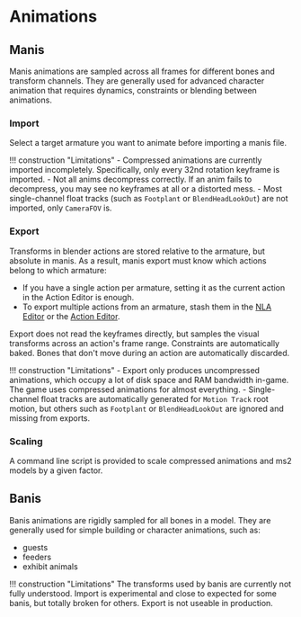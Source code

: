 # Animations

## Manis

Manis animations are sampled across all frames for different bones and transform channels. They are generally used for advanced character animation that requires dynamics, constraints or blending between animations.

### Import

Select a target armature you want to animate before importing a manis file.

!!! construction "Limitations"
    - Compressed animations are currently imported incompletely. Specifically, only every 32nd rotation keyframe is imported.
    - Not all anims decompress correctly. If an anim fails to decompress, you may see no keyframes at all or a distorted mess.
    - Most single-channel float tracks (such as `Footplant` or `BlendHeadLookOut`) are not imported, only `CameraFOV` is.

### Export

Transforms in blender actions are stored relative to the armature, but absolute in manis. As a result, manis export must know which actions belong to which armature:

- If you have a single action per armature, setting it as the current action in the Action Editor is enough.
- To export multiple actions from an armature, stash them in the [NLA Editor](https://docs.blender.org/manual/en/latest/editors/nla/tracks.html#action-stashing) or the [Action Editor](https://docs.blender.org/manual/en/latest/editors/dope_sheet/action.html#header).

Export does not read the keyframes directly, but samples the visual transforms across an action's frame range. Constraints are automatically baked. Bones that don't move during an action are automatically discarded.

!!! construction "Limitations"
    - Export only produces uncompressed animations, which occupy a lot of disk space and RAM bandwidth in-game. The game uses compressed animations for almost everything.
    - Single-channel float tracks are automatically generated for `Motion Track` root motion, but others such as `Footplant` or `BlendHeadLookOut` are ignored and missing from exports.

### Scaling

A command line script is provided to scale compressed animations and ms2 models by a given factor.

## Banis

Banis animations are rigidly sampled for all bones in a model. They are generally used for simple building or character animations, such as:

- guests
- feeders
- exhibit animals

!!! construction "Limitations"
    The transforms used by banis are currently not fully understood. Import is experimental and close to expected for some banis, but totally broken for others. Export is not useable in production.